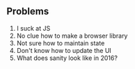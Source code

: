 <!-- .slide: data-state="dim" data-background="resources/fire.jpg" -->

##  Problems

1. I suck at JS
2. No clue how to make a browser library <!-- .element: class="fragment" -->
3. Not sure how to maintain state <!-- .element: class="fragment" -->
4. Don't know how to update the UI <!-- .element: class="fragment" -->
5. What does sanity look like in 2016? <!-- .element: class="fragment" -->
